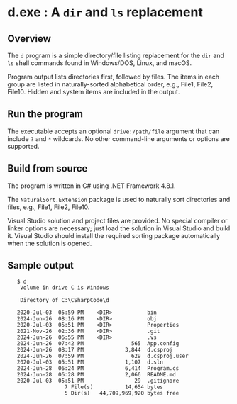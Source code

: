﻿# d.exe : A `dir` and `ls` replacement

## Overview

The `d` program is a simple directory/file listing replacement for the `dir` and `ls` shell 
commands found in Windows/DOS, Linux, and macOS.

Program output lists directories first, followed by files. The items in each group 
are listed in naturally-sorted alphabetical order, e.g., File1, File2, File10. Hidden and 
system items are included in the output.

## Run the program
The executable accepts an optional `drive:/path/file` argument that can include `?` and `*` 
wildcards. No other command-line arguments or options are supported.

## Build from source
The program is written in C# using .NET Framework 4.8.1.

The `NaturalSort.Extension` package is used to naturally sort directories and files, e.g., 
File1, File2, File10.

Visual Studio solution and project files are provided. No special compiler or linker options 
are necessary; just load the solution in Visual Studio and build it. Visual Studio should install 
the required sorting package automatically when the solution is opened.

## Sample output

```
   $ d                                                   
    Volume in drive C is Windows                         
                                                         
    Directory of C:\CSharpCode\d                         
                                                         
   2020-Jul-03  05:59 PM    <DIR>           bin          
   2024-Jun-26  08:16 PM    <DIR>           obj          
   2020-Jul-03  05:51 PM    <DIR>           Properties   
   2021-Nov-26  02:36 PM    <DIR>           .git         
   2024-Jun-26  06:55 PM    <DIR>           .vs          
   2024-Jun-26  07:42 PM               565  App.config   
   2024-Jun-26  08:17 PM             3,844  d.csproj     
   2024-Jun-26  07:59 PM               629  d.csproj.user
   2020-Jul-03  05:51 PM             1,107  d.sln        
   2024-Jun-28  06:24 PM             6,414  Program.cs   
   2024-Jun-28  06:28 PM             2,066  README.md    
   2020-Jul-03  05:51 PM                29  .gitignore   
                  7 File(s)          14,654 bytes        
                  5 Dir(s)   44,709,969,920 bytes free   
```
